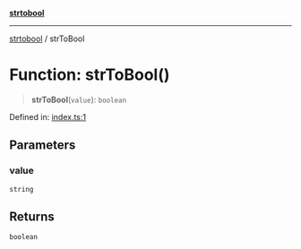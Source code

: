 [**strtobool**](../README.md)

***

[strtobool](../README.md) / strToBool

# Function: strToBool()

> **strToBool**(`value`): `boolean`

Defined in: [index.ts:1](https://github.com/gkuga/strtobool/blob/b5055de604e16984e397ef88c97cbabd47ddcc5d/lib/index.ts#L1)

## Parameters

### value

`string`

## Returns

`boolean`
